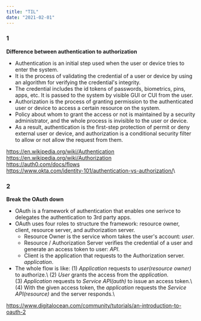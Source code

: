 ```yaml
---
title: "TIL"
date: "2021-02-01"
---
```


### 1
**Difference between authentication to authorization**
- Authentication is an initial step used when the user or device tries to enter the system.
- It is the process of validating the credential of a user or device by using an algorithm for verifying the credential's integrity. 
- The credential includes the id tokens of passwords, biometrics, pins, apps, etc. It is passed to the system by visible GUI or CUI from the user.
- Authorization is the process of granting permission to the authenticated user or device to access a certain resource on the system. 
- Policy about whom to grant the access or not is maintained by a security administrator, and the whole process is invisible to the user or device.
- As a result, authentication is the first-step protection of permit or deny external user or device, and authorization is a conditional security filter to allow or not allow the request from them.

<https://en.wikipedia.org/wiki/Authentication>\
<https://en.wikipedia.org/wiki/Authorization>\
<https://auth0.com/docs/flows>\
<https://www.okta.com/identity-101/authentication-vs-authorization/>\

### 2
**Break the OAuth down**
- OAuth is a framework of authentication that enables one serivce to delegates the authentication to 3rd party apps.
- OAuth uses four roles to structure the framework: resource owner, client, resource server, and authorization server.
    - Resource Owner is the service whom takes the user's account: *user*.
    - Resource / Authorization Server verifies the credential of a user and generate an access token to user: *API*.
    - Client is the application that requests to the Authorization server. *application*.
- The whole flow is like: 
(1) *Application* requests to *user(resource owner)* to authorize.\ 
(2) *User* grants the access from the *application*.\
(3) *Application* requests to *Service API(auth)* to issue an access token.\ 
(4) With the given access token, the *application* requests the *Service API(resource)* and the server responds.\

<https://www.digitalocean.com/community/tutorials/an-introduction-to-oauth-2>